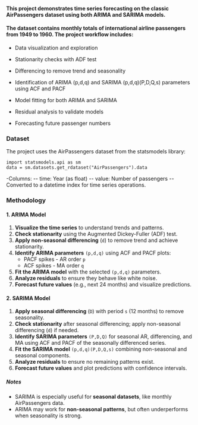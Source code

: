 #### This project demonstrates time series forecasting on the classic AirPassengers dataset using both ARIMA and SARIMA models.

#### The dataset contains monthly totals of international airline passengers from 1949 to 1960. The project workflow includes:

- Data visualization and exploration

- Stationarity checks with ADF test

- Differencing to remove trend and seasonality

- Identification of ARIMA (p,d,q) and SARIMA (p,d,q)(P,D,Q,s) parameters using ACF and PACF

- Model fitting for both ARIMA and SARIMA

- Residual analysis to validate models

- Forecasting future passenger numbers

### Dataset

The project uses the AirPassengers dataset from the statsmodels library:

```
import statsmodels.api as sm
data = sm.datasets.get_rdataset("AirPassengers").data
```

-Columns:
-- time: Year (as float)
-- value: Number of passengers
-- Converted to a datetime index for time series operations.

### Methodology

#### 1. ARIMA Model
1. **Visualize the time series** to understand trends and patterns.  
2. **Check stationarity** using the Augmented Dickey-Fuller (ADF) test.  
3. **Apply non-seasonal differencing** (`d`) to remove trend and achieve stationarity.  
4. **Identify ARIMA parameters** `(p,d,q)` using ACF and PACF plots:
   - PACF spikes - AR order `p`  
   - ACF spikes - MA order `q`  
5. **Fit the ARIMA model** with the selected `(p,d,q)` parameters.  
6. **Analyze residuals** to ensure they behave like white noise.  
7. **Forecast future values** (e.g., next 24 months) and visualize predictions.  

#### 2. SARIMA Model
1. **Apply seasonal differencing** (`D`) with period `s` (12 months) to remove seasonality.  
2. **Check stationarity** after seasonal differencing; apply non-seasonal differencing (`d`) if needed.  
3. **Identify SARIMA parameters** `(P,D,Q)` for seasonal AR, differencing, and MA using ACF and PACF of the seasonally differenced series.  
4. **Fit the SARIMA model** `(p,d,q)(P,D,Q,s)` combining non-seasonal and seasonal components.  
5. **Analyze residuals** to ensure no remaining patterns exist.  
6. **Forecast future values** and plot predictions with confidence intervals.  

##### Notes
- SARIMA is especially useful for **seasonal datasets**, like monthly AirPassengers data.  
- ARIMA may work for **non-seasonal patterns**, but often underperforms when seasonality is strong.  

